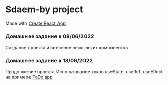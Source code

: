 # Sdaem-by project

Made with [Create React App](https://github.com/facebook/create-react-app).

### Домашнее задание к 08/06/2022

Создание проекта и внесение нескольких компонентов

### Домашнее задание к 13/06/2022

Продолжение проекта
Использование хуков useState, useRef, useEffect на примере [ToDo app](https://github.com/alexa5etrova/todo)
